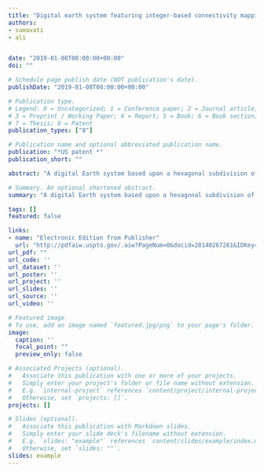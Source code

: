 ```yaml
---
title: "Digital earth system featuring integer-based connectivity mapping of aperture-3 hexagonal cells"
authors:
- samavati
- ali


date: "2019-01-08T00:00:00+00:00"
doi: ""

# Schedule page publish date (NOT publication's date).
publishDate: "2019-01-08T00:00:00+00:00"

# Publication type.
# Legend: 0 = Uncategorized; 1 = Conference paper; 2 = Journal article;
# 3 = Preprint / Working Paper; 4 = Report; 5 = Book; 6 = Book section;
# 7 = Thesis; 8 = Patent
publication_types: ["8"]

# Publication name and optional abbreviated publication name.
publication: "*US patent *"
publication_short: ""

abstract: "A digital Earth system based upon a hexagonal subdivision of a polyhedron representation of the Earth utilizes a computer-implemented method for assigning identifiers. The method comprises defining a tessellation of hexagonal cells, the tessellation having a first axis and a second axis, the first axis being perpendicular to a first side of the hexagonal cells, the second axis being 120 degrees from the first axis and being perpendicular to a second side of the hexagonal cells; selecting an origin cell for the tessellation and assigning a unique identifier comprising a first value and a second value thereto; and assigning a unique identifier to each cell other than the origin cell, the unique identifier for each of these cells comprising a first vector value and a second value, the first vector value and the second vector value being indicative of the location of the cell to the origin cell along the first and second axis respectively."

# Summary. An optional shortened abstract.
summary: "A digital Earth system based upon a hexagonal subdivision of a polyhedron representation of the Earth utilizes a computer-implemented method for assigning identifiers. The method comprises defining a tessellation of hexagonal cells, the tessellation having a first axis and a second axis, the first axis being perpendicular to a first side of the hexagonal cells, the second axis being 120 degrees from the first axis and being perpendicular to a second side of the hexagonal cells; selecting an orig..."

tags: []
featured: false

links:
- name: "Electronic Edition from Publisher"
  url: "http://pdfaiw.uspto.gov/.aiw?PageNum=0&docid=20140267261&IDKey=EC26EAE0F063&HomeUrl=http%3A%2F%2Fappft.uspto.gov%2Fnetacgi%2Fnph-Parser%3FSect1%3DPTO1%2526Sect2%3DHITOFF%2526d%3DPG01%2526p%3D1%2526u%3D%2Fnetahtml%2FPTO%2Fsrchnum.html%2526r%3D1%2526f%3DG%2526l%3D50%2526s1%3D20140267261.PGNR.%2526OS%3D%2526RS%3D"
url_pdf: ""
url_code: ''
url_dataset: ''
url_poster: ''
url_project: ''
url_slides: ''
url_source: ''
url_video: ''

# Featured image
# To use, add an image named `featured.jpg/png` to your page's folder. 
image:
  caption: ''
  focal_point: ""
  preview_only: false

# Associated Projects (optional).
#   Associate this publication with one or more of your projects.
#   Simply enter your project's folder or file name without extension.
#   E.g. `internal-project` references `content/project/internal-project/index.md`.
#   Otherwise, set `projects: []`.
projects: []

# Slides (optional).
#   Associate this publication with Markdown slides.
#   Simply enter your slide deck's filename without extension.
#   E.g. `slides: "example"` references `content/slides/example/index.md`.
#   Otherwise, set `slides: ""`.
slides: example
---
```

